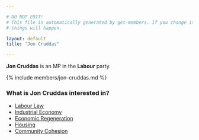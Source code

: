 ```yaml
---

# DO NOT EDIT!
# This file is automatically generated by get-members. If you change it, bad
# things will happen.

layout: default
title: "Jon Cruddas"

---
```


**Jon Cruddas** is an MP in the **Labour** party.

{% include members/jon-cruddas.md %}

### What is Jon Cruddas interested in?


* [Labour Law](/interests/labour-law.html)
* [Industrial Economy](/interests/industrial-economy.html)
* [Economic Regeneration](/interests/economic-regeneration.html)
* [Housing](/interests/housing.html)
* [Community Cohesion](/interests/community-cohesion.html)
